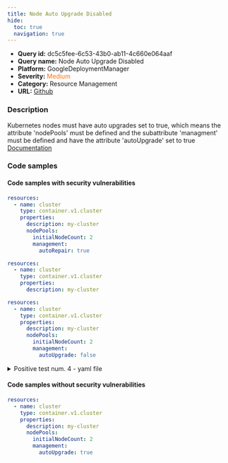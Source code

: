 ```yaml
---
title: Node Auto Upgrade Disabled
hide:
  toc: true
  navigation: true
---
```


<style>
  .highlight .hll {
    background-color: #ff171742;
  }
  .md-content {
    max-width: 1100px;
    margin: 0 auto;
  }
</style>

-   **Query id:** dc5c5fee-6c53-43b0-ab11-4c660e064aaf
-   **Query name:** Node Auto Upgrade Disabled
-   **Platform:** GoogleDeploymentManager
-   **Severity:** <span style="color:#ff7213">Medium</span>
-   **Category:** Resource Management
-   **URL:** [Github](https://github.com/Checkmarx/kics/tree/master/assets/queries/googleDeploymentManager/gcp/node_auto_upgrade_disabled)

### Description
Kubernetes nodes must have auto upgrades set to true, which means the attribute 'nodePools' must be defined and the subattribute 'managment' must be defined and have the attribute 'autoUpgrade' set to true<br>
[Documentation](https://cloud.google.com/kubernetes-engine/docs/reference/rest/v1/projects.zones.clusters)

### Code samples
#### Code samples with security vulnerabilities
```yaml title="Positive test num. 1 - yaml file" hl_lines="8"
resources:
  - name: cluster
    type: container.v1.cluster
    properties:
      description: my-cluster
      nodePools:
        initialNodeCount: 2
        management:
          autoRepair: true

```
```yaml title="Positive test num. 2 - yaml file" hl_lines="4"
resources:
  - name: cluster
    type: container.v1.cluster
    properties:
      description: my-cluster

```
```yaml title="Positive test num. 3 - yaml file" hl_lines="9"
resources:
  - name: cluster
    type: container.v1.cluster
    properties:
      description: my-cluster
      nodePools:
        initialNodeCount: 2
        management:
          autoUpgrade: false

```
<details><summary>Positive test num. 4 - yaml file</summary>

```yaml hl_lines="6"
resources:
  - name: cluster
    type: container.v1.cluster
    properties:
      description: my-cluster
      nodePools:
        initialNodeCount: 2

```
</details>


#### Code samples without security vulnerabilities
```yaml title="Negative test num. 1 - yaml file"
resources:
  - name: cluster
    type: container.v1.cluster
    properties:
      description: my-cluster
      nodePools:
        initialNodeCount: 2
        management:
          autoUpgrade: true

```
